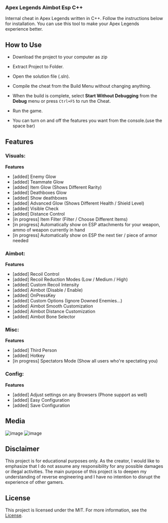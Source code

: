 ###  Apex Legends Aimbot Esp C++

Internal cheat in Apex Legends written in C++. Follow the instructions below for installation. You can use this tool to make your Apex Legends experience better.


## How to Use

- Download the project to your computer as zip
- Extract Project to Folder.
- Open the solution file (.sln).
- Compile the cheat from the Build Menu without changing anything.
- When the build is complete, select **Start Without Debugging** from the **Debug** menu or press `Ctrl+F5` to run the Cheat.
- Run the game.

- You can turn on and off the features you want from the console.(use the space bar)
## Features

### Visuals:

<summary><strong>Features</strong></summary>

* [added] Enemy Glow
* [added] Teammate Glow
* [added] Item Glow (Shows Different Rarity)
* [added] Deathboxes Glow
* [added] Show deathboxes
* [added] Advanced Glow (Shows Different Health / Shield Level)
* [added] Visible Check
* [added] Distance Control
* [in progress] Item Filter (Filter / Choose Different Items)
* [in progress] Automatically show on ESP attachments for your weapon, ammo of weapon currently in hand
* [in progress] Automatically show on ESP the next tier / piece of armor needed


### Aimbot:

<summary><strong>Features</strong></summary>

* [added] Recoil Control
* [added] Recoil Reduction Modes (Low / Medium / High)
* [added] Custom Recoil Intensity
* [added] Aimbot (Disable / Enable)
* [added] OnPressKey
* [added] Custom Options (Ignore Downed Enemies...)
* [added] Aimbot Smooth Customization
* [added] Aimbot Distance Customization
* [added] Aimbot Bone Selector


### Misc:

<summary><strong>Features</strong></summary>

* [added] Third Person
* [added] Hotkey
* [in progress] Spectators Mode (Show all users who're spectating you)


### Config:

<summary><strong>Features</strong></summary>

* [added] Adjust settings on any Browsers (Phone support as well)
* [added] Easy Configuration
* [added] Save Configuration



## Media 
![image](https://user-images.githubusercontent.com/105746452/168900637-448b99e0-d096-4d6c-8c6d-b75cd0f19d72.png)
![image](https://user-images.githubusercontent.com/105746452/168900617-1f11891b-b039-47a8-b3a7-ccc31549a7ac.png)


## Disclaimer


This project is for educational purposes only. As the creator, I would like to emphasize that I do not assume any responsibility for any possible damages or illegal activities. The main purpose of this project is to deepen my understanding of reverse engineering and I have no intention to disrupt the experience of other gamers.


## License

This project is licensed under the MIT. For more information, see the [License](LICENSE).